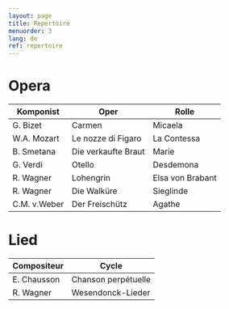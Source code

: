 ```yaml
---
layout: page
title: Repertoire
menuorder: 3
lang: de
ref: repertoire
---
```


# Opera	

| Komponist | Oper | Rolle |
| -------- | ----- | ---- |
| G. Bizet | Carmen | Micaela |
| W.A. Mozart | Le nozze di Figaro | La Contessa |
| B. Smetana | Die verkaufte Braut | Marie |
| G. Verdi | Otello | Desdemona |
| R. Wagner | Lohengrin | Elsa von Brabant |
| R. Wagner | Die Walküre | Sieglinde |
| C.M. v.Weber | Der Freischütz | Agathe |

# Lied

| Compositeur | Cycle | 
| -------- | ----- |
| E. Chausson | Chanson perpétuelle |
| R. Wagner | Wesendonck-Lieder |
